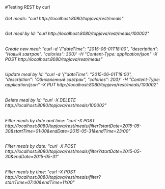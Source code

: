 #Testing REST by curl
###### Get meals: "curl http://localhost:8080/topjava/rest/meals"
###### Get meal by Id: "curl http://localhost:8080/topjava/rest/meals/100002"
###### Create new meal: "curl -d '{"dateTime": "2015-06-01T18:00", "description": "Новый завтрак", "calories": 300}' -H "Content-Type: application/json" -X POST http://localhost:8080/topjava/rest/meals"
###### Update meal by Id: "curl -d '{"dateTime": "2015-06-01T18:00", "description": "Обновленный завтрак", "calories": 200}' -H "Content-Type: application/json" -X PUT http://localhost:8080/topjava/rest/meals/100002"
###### Delete meal by Id: "curl -X DELETE http://localhost:8080/topjava/rest/meals/100002"
###### Filter meals by date and time: "curl -X POST http://localhost:8080/topjava/rest/meals/filter?startDate=2015-05-30&startTime=01:00&endDate=2015-05-31&endTime=23:00"
###### Filter meals by date: "curl -X POST http://localhost:8080/topjava/rest/meals/filter?startDate=2015-05-30&endDate=2015-05-31"
###### Filter meals by time: "curl -X POST http://localhost:8080/topjava/rest/meals/filter?startTime=07:00&endTime=11:00"